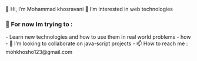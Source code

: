  👋 Hi, I’m Mohammad khosravani
 👀 I’m interested in web technologies
 <h3>🌱 For now Im trying to :</h3>
- Learn new technologies and how to use them in real world problems
- how 
- 💞️ I’m looking to collaborate on java-script projects
- 📫 How to reach me : mohkhosho123@gmail.com

<!---
mohammad-khs/mohammad-khs is a ✨ special ✨ repository because its `README.md` (this file) appears on your GitHub profile.
You can click the Preview link to take a look at your changes.
--->
